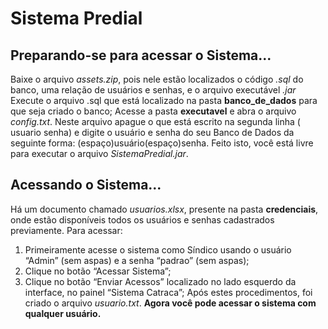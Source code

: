 # Sistema Predial

## Preparando-se para acessar o Sistema...
Baixe o arquivo *assets.zip*, pois nele estão localizados o código *.sql* do banco, uma relação de usuários e senhas, e o arquivo executável *.jar*
Execute o arquivo .sql que está localizado na pasta **banco_de_dados** para que seja criado o banco;
Acesse a pasta **executavel** e abra o arquivo *config.txt*. Neste arquivo apague o que está escrito na segunda linha ( usuario senha) 
e digite o usuário e senha do seu Banco de Dados da seguinte forma: (espaço)usuário(espaço)senha.
Feito isto, você está livre para executar o arquivo *SistemaPredial.jar*.

## Acessando o Sistema...
Há um documento chamado *usuarios.xlsx*, presente na pasta **credenciais**, onde estão disponíveis todos os usuários e senhas cadastrados previamente.
Para acessar:
1. Primeiramente acesse o sistema como Síndico usando o usuário “Admin” (sem aspas) e a senha “padrao” (sem aspas);
2. Clique no botão “Acessar Sistema”;
3. Clique no botão “Enviar Acessos” localizado no lado esquerdo da interface, no painel “Sistema Catraca”;
Após estes procedimentos, foi criado o arquivo *usuario.txt*.
**Agora você pode acessar o sistema com qualquer usuário.**
